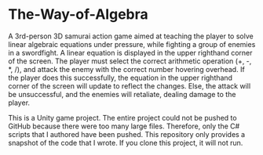 # The-Way-of-Algebra
A 3rd-person 3D samurai action game aimed at teaching the player to solve linear algebraic equations under pressure, while fighting a group of enemies in a swordfight. A linear equation is displayed in the upper righthand corner of the screen. The player must select the correct arithmetic operation (+, -, *, /), and attack the enemy with the correct number hovering overhead. If the player does this successfully, the equation in the upper righthand corner of the screen will update to reflect the changes. Else, the attack will be unsuccessful, and the enemies will retaliate, dealing damage to the player.

This is a Unity game project. The entire project could not be pushed to GitHub because there were too many large files. Therefore, only the C# scripts that I authored have been pushed. This repository only provides a snapshot of the code that I wrote. If you clone this project, it will not run.
